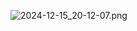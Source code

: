 ![2024-12-15_20-12-07.png](../../%D0%95%D0%BA%D0%B0%D1%82%D0%B5%D1%80%D0%B8%D0%BD%D0%B0/OneDrive/%D0%A0%D0%B0%D0%B1%D0%BE%D1%87%D0%B8%D0%B9%20%D1%81%D1%82%D0%BE%D0%BB/2024-12-15_20-12-07.png)